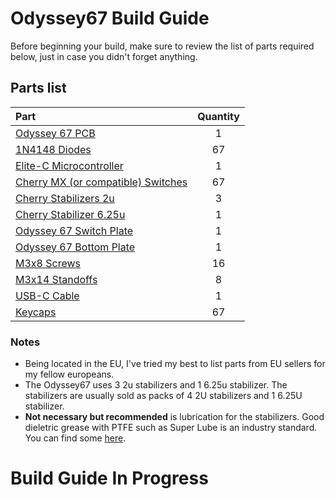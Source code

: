# Odyssey67 Build Guide

 Before beginning your build, make sure to review the list of parts required below, just in case you didn't forget anything.

## Parts list

 Part  |  Quantity
 :----  |  :--------:
 [Odyssey 67 PCB](https://github.com/aureliengmichaud/Odyssey67/blob/master/Gerbers.zip)  |  1
 [1N4148 Diodes](https://candykeys.com/product/fairchild-semiconductor-diode-1n4148-pack-of-100)  |  67
 [Elite-C Microcontroller](https://splitkb.com/collections/keyboard-parts/products/elite-c-rev3-microcontroller)  |  1
 [Cherry MX (or compatible) Switches](https://candykeys.com/category:switches/brand:cherry)  |  67
 [Cherry Stabilizers 2u](https://candykeys.com/product/original-cherry-2u-pcb-stabilizer)  |  3
 [Cherry Stabilizer 6.25u](https://candykeys.com/product/official-cherry-mx-stabiliser-6-25u)  |  1
 [Odyssey 67 Switch Plate](https://github.com/aureliengmichaud/Odyssey67/tree/master/Plates)  |  1
 [Odyssey 67 Bottom Plate](https://github.com/aureliengmichaud/Odyssey67/tree/master/Plates)  |  1
 [M3x8 Screws](https://www.ebay.fr/sch/i.html?_odkw=m3x8+screws&_osacat=0&_from=R40&_trksid=m570.l1313&_nkw=m3+screws&_sacat=0)  |  16
 [M3x14 Standoffs](https://www.ebay.fr/sch/i.html?_odkw=m3+screws&_osacat=0&_from=R40&_trksid=m570.l1313&_nkw=m3+standoffs&_sacat=0)  |  8
 [USB-C Cable](https://candykeys.com/product/black-nylon-usb-c-cable-1m)  | 1
 [Keycaps](https://www.aliexpress.com/wholesale?catId=0&initiative_id=SB_20200426114303&SearchText=keycaps)  |  67

### Notes

 * Being located in the EU, I've tried my best to list parts from EU sellers for my fellow europeans.
 * The Odyssey67 uses 3 2u stabilizers and 1 6.25u stabilizer. The stabilizers are usually sold as packs of 4 2U stabilizers and 1 6.25U stabilizer.
 * **Not necessary but recommended** is lubrication for the stabilizers. Good dieletric grease with PTFE such as Super Lube is an industry standard. You can find some [here](https://candykeys.com/category:lubrication).

# Build Guide In Progress